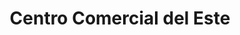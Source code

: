 ---
title: "Centro Comercial del Este"
url: /caracas/centro-comercial-del-este/
shop: centro comercial
---